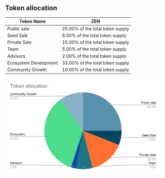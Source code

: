 ## Token allocation 

| **Token Name** | **ZEN** |
| --- | --- |
| Public sale | 25.00% of the total token supply |
| Seed Sale | 6.00% of the total token supply |
| Private Sale | 15.00% of the total token supply |
| Team | 5.00% of the total token supply |
| Advisors | 2.00% of the total token supply |
| Ecosystem Development | 33.00% of the total token supply |
| Community Growth | 10.00% of the total token supply |

![Token allocation](./../assets/token-allocation.png)